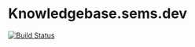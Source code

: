 # Knowledgebase.sems.dev
[![Build Status](https://travis-ci.com/semspanhaak/knowledgebase.sems.dev.svg?token=7p3qZx8295pjmxWfK7yc&branch=master)](https://travis-ci.com/semspanhaak/knowledgebase.sems.dev)